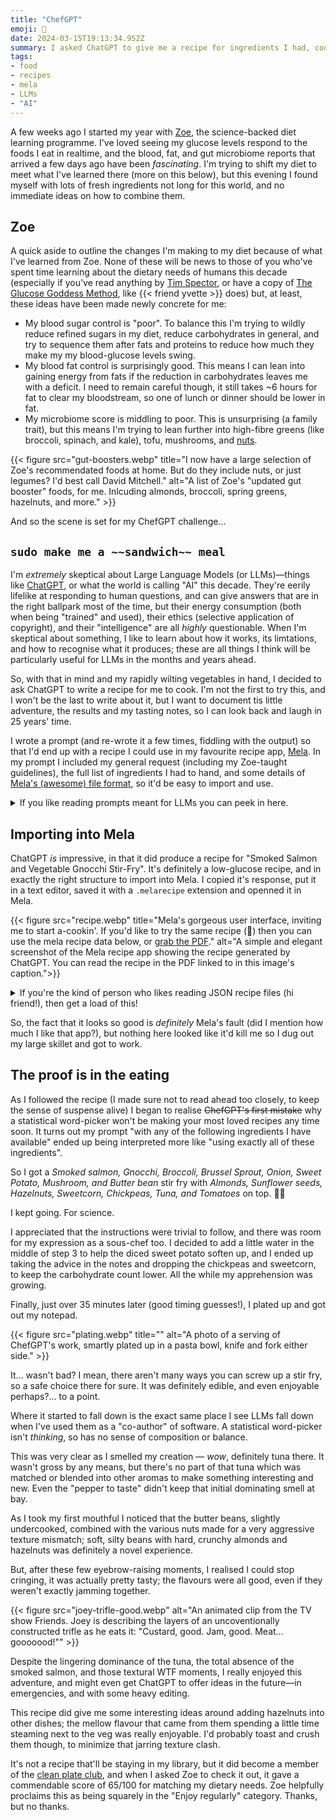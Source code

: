 ```yaml
---
title: "ChefGPT"
emoji: 🤖
date: 2024-03-15T19:13:34.952Z
summary: I asked ChatGPT to give me a recipe for ingredients I had, cooked it and was unsurprised.
tags:
- food
- recipes
- mela
- LLMs
- "AI"
---
```


A few weeks ago I started my year with [Zoe](https://zoe.com/), the science-backed diet learning programme. I've loved seeing my glucose levels respond to the foods I eat in realtime, and the blood, fat, and gut microbiome reports that arrived a few days ago have been _fascinating_. I'm trying to shift my diet to meet what I've learned there (more on this below), but this evening I found myself with lots of fresh ingredients not long for this world, and no immediate ideas on how to combine them.

## Zoe

A quick aside to outline the changes I'm making to my diet because of what I've learned from Zoe. None of these will be news to those of you who've spent time learning about the dietary needs of humans this decade (especially if you've read anything by [Tim Spector](https://en.wikipedia.org/wiki/Tim_Spector), or have a copy of [The Glucose Goddess Method](https://openlibrary.org/works/OL34953020W/Glucose_Goddess_Method), like {{< friend yvette >}} does) but, at least, these ideas have been made newly concrete for me:

- My blood sugar control is "poor". To balance this I'm trying to wildly reduce refined sugars in my diet, reduce carbohydrates in general, and try to sequence them after fats and proteins to reduce how much they make my my blood-glucose levels swing.
- My blood fat control is surprisingly good. This means I can lean into gaining energy from fats if the reduction in carbohydrates leaves me with a deficit. I need to remain careful though, it still takes ~6 hours for fat to clear my bloodstream, so one of lunch or dinner should be lower in fat.
- My microbiome score is middling to poor. This is unsurprising (a family trait), but this means I'm trying to lean further into high-fibre greens (like broccoli, spinach, and kale), tofu, mushrooms, and [nuts](https://www.reddit.com/user/pfobwpfo/comments/18ohqi2/nuts/).

{{< figure src="gut-boosters.webp" title="I now have a large selection of Zoe's recommendated foods at home. But do they include nuts, or just legumes? I'd best call David Mitchell." alt="A list of Zoe's \"updated gut booster\" foods, for me. Inlcuding almonds, broccoli, spring greens, hazelnuts, and more." >}}

And so the scene is set for my ChefGPT challenge…

## `sudo make me a ~~sandwich~~ meal`

I'm _extremely_ skeptical about Large Language Models (or LLMs)—things like [ChatGPT](https://chatgpt.openai.com), or what the world is calling "AI" this decade. They're eerily lifelike at responding to human questions, and can give answers that are in the right ballpark most of the time, but their energy consumption (both when being "trained" and used), their ethics (selective application of copyright), and their "intelligence" are all _highly_ questionable. When I'm skeptical about something, I like to learn about how it works, its limtations, and how to recognise what it produces; these are all things I think will be particularly useful for LLMs in the months and years ahead.

So, with that in mind and my rapidly wilting vegetables in hand, I decided to ask ChatGPT to write a recipe for me to cook. I'm not the first to try this, and I won't be the last to write about it, but I want to document tis little adventure, the results and my tasting notes, so I can look back and laugh in 25 years' time.

I wrote a prompt (and re-wrote it a few times, fiddling with the output) so that I'd end up with a recipe I could use in my favourite recipe app, [Mela](https://mela.recipes). In my prompt I included my general request (including my Zoe-taught guidelines), the full list of ingredients I had to hand, and some details of [Mela's (awesome) file format](https://mela.recipes/fileformat/index.html), so it'd be easy to import and use.

<details>
<summary>If you like reading prompts meant for LLMs you can peek in here.</summary>

> Give me a tasty recipe, that keeps glucose levels low, which I can make with any of the following ingredients I have available:
>
> Smoked salmon\
> Gnocchi\
> Broccoli\
> Brussel Sprouts\
> Onions\
> Sweet Potato\
> Mushrooms\
> Butter beans\
> Almonds\
> Sunflower seeds\
> Hazelnuts\
> Sweetcorn\
> Chickpeas\
> Tuna\
> Tomatoes
>
> Give your answer in JSON format with the keys: `id` (a UUID), `title`, `text` (the description of the recipe), `images` (an empty array), `categories` (an empty array), `yield` (the yield as a string, eg. "4 people"), `prepTime` (the prep time, in the format 3h 30m), `cookTime` (the time to cook, in the format 3h 30m), `totalTime` (the total time to cook, in the format 3h 30m), `ingredients` (a list of ingredients, in metric measurements, separated with `\n`), `instructions`(one paragraph per step, separated by `\n\n`. It's very important you don't use numbers), `notes` (written in markdown, containing any other notes if any are needed), and `nutrition` (an empty string).

</details>

## Importing into Mela

ChatGPT _is_ impressive, in that it did produce a recipe for "Smoked Salmon and Vegetable Gnocchi Stir-Fry". It's definitely a low-glucose recipe, and in exactly the right structure to import into Mela. I copied it's response, put it in a text editor, saved it with a `.melarecipe` extension and openned it in Mela.

{{< figure src="recipe.webp" title="Mela's gorgeous user interface, inviting me to start a-cookin'. If you'd like to try the same recipe (🫣) then you can use the mela recipe data below, or [grab the PDF](recipe.pdf)." alt="A simple and elegant screenshot of the Mela recipe app showing the recipe generated by ChatGPT. You can read the recipe in the PDF linked to in this image's caption.">}}

<details>
<summary>If you're the kind of person who likes reading JSON recipe files (hi friend!), then get a load of this!</summary>

```json
{
  "id": "bf30de65-8497-4d8a-93d1-fdcb9fc7b8ad",
  "title": "Smoked Salmon and Vegetable Gnocchi Stir-Fry",
  "text": "This recipe offers a delicious stir-fry featuring smoked salmon, gnocchi, and an array of low-glycemic vegetables. The combination of flavors and textures makes it a satisfying and balanced meal that won't spike glucose levels.",
  "images": [],
  "categories": [],
  "yield": "4 servings",
  "prepTime": "15 minutes",
  "cookTime": "20 minutes",
  "totalTime": "35 minutes",
  "ingredients": "200g smoked salmon\n400g gnocchi\n1 cup broccoli florets\n1 cup brussel sprouts, halved\n1 onion, sliced\n1 medium sweet potato, cubed\n200g mushrooms, sliced\n1/4 cup almonds\n2 tbsp sunflower seeds\n2 tbsp hazelnuts\n1/2 cup sweetcorn\n1/2 cup chickpeas\n150g butter beans\n1 can tuna, drained\n2 tomatoes, diced\n2 tbsp olive oil\nSalt and pepper to taste",
  "instructions": "Begin by boiling gnocchi in a large pot of salted water until they float, then drain and set aside. In a large skillet, heat olive oil over medium heat. Add sliced onions and cook until translucent. Next, add sweet potatoes, broccoli, and brussel sprouts, cooking until slightly tender. Stir in mushrooms, sweetcorn, chickpeas, and butter beans. Once the vegetables are cooked to your liking, add the cooked gnocchi and smoked salmon, stirring gently to combine. Toss in diced tomatoes and tuna, then sprinkle with almonds, sunflower seeds, and hazelnuts. Season with salt and pepper, and cook for an additional 2-3 minutes until everything is heated through. Serve hot and enjoy!",
  "notes": "* Feel free to adjust the vegetables based on personal preference or availability.\n* This recipe is versatile - you can add additional herbs or spices for extra flavor.\n* Ensure to check the label when purchasing smoked salmon to ensure it doesn't contain added sugars or sauces.",
  "nutrition": ""
}

```

</details>

So, the fact that it looks so good is _definitely_ Mela's fault (did I mention how much I like that app?), but nothing here looked like it'd kill me so I dug out my large skillet and got to work.

## The proof is in the eating

As I followed the recipe (I made sure not to read ahead too closely, to keep the sense of suspense alive) I began to realise ~~ChefGPT's first mistake~~ why a statistical word-picker won't be making your most loved recipes any time soon. It turns out my prompt "with any of the following ingredients I have available" ended up being interpreted more like "using exactly all of these ingredients".

So I got a _Smoked salmon, Gnocchi, Broccoli, Brussel Sprout, Onion, Sweet Potato, Mushroom, and Butter bean_ stir fry with _Almonds, Sunflower seeds, Hazelnuts, Sweetcorn, Chickpeas, Tuna, and Tomatoes_ on top. 🤷‍♂️

I kept going. For science.

I appreciated that the instructions were trivial to follow, and there was room for my expression as a sous-chef too. I decided to add a little water in the middle of step 3 to help the diced sweet potato soften up, and I ended up taking the advice in the notes and dropping the chickpeas and sweetcorn, to keep the carbohydrate count lower. All the while my apprehension was growing.

Finally, just over 35 minutes later (good timing guesses!), I plated up and got out my notepad.

{{< figure src="plating.webp" title="" alt="A photo of a serving of ChefGPT's work, smartly plated up in a pasta bowl, knife and fork either side." >}}

It… wasn't bad? I mean, there aren't many ways you can screw up a stir fry, so a safe choice there for sure. It was definitely edible, and even enjoyable perhaps?… to a point.

Where it started to fall down is the exact same place I see LLMs fall down when I've used them as a "co-author" of software. A statistical word-picker isn't _thinking_, so has no sense of composition or balance.

This was very clear as I smelled my creation — _wow_, definitely tuna there. It wasn't gross by any means, but there's no part of that tuna which was matched or blended into other aromas to make something interesting and new. Even the "pepper to taste" didn't keep that initial dominating smell at bay.

As I took my first mouthful I noticed that the butter beans, slightly undercooked, combined with the various nuts made for a very aggressive texture mismatch; soft, silty beans with hard, crunchy almonds and hazelnuts was definitely a novel experience.

But, after these few eyebrow-raising moments, I realised I could stop cringing, it was actually pretty tasty; the flavours were all good, even if they weren't exactly jamming together.

{{< figure src="joey-trifle-good.webp" alt="An animated clip from the TV show Friends. Joey is describing the layers of an uncoventionally constructed trifle as he eats it: \"Custard, good. Jam, good. Meat… gooooood!\"" >}}

Despite the lingering dominance of the tuna, the total absence of the smoked salmon, and those textural WTF moments, I really enjoyed this adventure, and might even get ChatGPT to offer ideas in the future—in emergencies, and with some heavy editing.

This recipe did give me some interesting ideas around adding hazelnuts into other dishes; the mellow flavour that came from them spending a little time steaming next to the veg was really enjoyable. I'd probably toast and crush them though, to minimize that jarring texture clash.

It's not a recipe that'll be staying in my library, but it did become a member of the [clean plate club](https://www.youtube.com/playlist?list=PLdAiyt6EtZP4wkMoQIHp2h00Ta9PyBtdi), and when I asked Zoe to check it out, it gave a commendable score of 65/100 for matching my dietary needs. Zoe helpfully proclaims this as being squarely in the "Enjoy regularly" category. Thanks, but no thanks.
